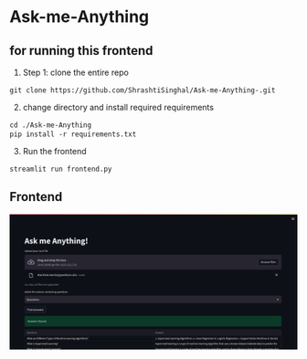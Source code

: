 # Ask-me-Anything 

## for running this frontend 

1. Step 1:
clone the entire repo
```
git clone https://github.com/ShrashtiSinghal/Ask-me-Anything-.git
```

2. change directory and install required requirements
```
cd ./Ask-me-Anything
pip install -r requirements.txt
```

3. Run the frontend 
```
streamlit run frontend.py
```

## Frontend 
![](sample_frontend.png)
